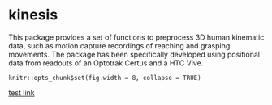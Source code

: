 # kinesis
This package provides a set of functions to preprocess 3D human kinematic data, such as motion capture recordings of reaching and grasping movements. The package has been specifically developed using positional data from readouts of an Optotrak Certus and a HTC Vive.  
```{r, setup, include=FALSE}
knitr::opts_chunk$set(fig.width = 8, collapse = TRUE)
```

[test link](/tutorials/test.md)